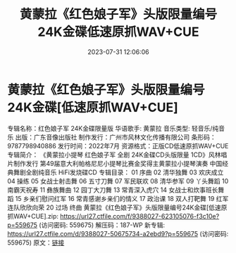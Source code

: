 ﻿---
title: 黄蒙拉《红色娘子军》头版限量编号24K金碟低速原抓WAV+CUE
date: 2023-07-31 12:06:06
categories: WAV车载音乐、镜像
tags: 华语中文
---
# 黄蒙拉《红色娘子军》头版限量编号24K金碟[低速原抓WAV+CUE]

专辑名称：红色娘子军 24K金碟限量版
华语歌手: 黄蒙拉
音乐类型: 轻音乐/纯音乐
出版：广东音像出版社
制作发行：广州市风林文化传播有限公司
条形码：9787798940886
发行时间：2022年7月
资源格式：正版CD低速原抓WAV+CUE
专辑简介：
《黄蒙拉小提琴 红色娘子军 全剧 24K金碟CD头版限量 1CD》风林唱片制作发行
第49届意大利帕格尼尼小提琴比赛金奖得主黄蒙拉小提琴演奏 中国经典舞剧全剧纯音乐
HiFi发烧碟CD
专辑目录：
01 序曲
02 清华独舞
03 欢庆成立
04 操练
05 女战士射击舞
06 五寸刀舞
07 军民联欢
08 清华参军
09 丫头舞蹈
10 南霸天祝寿
11 彝族舞曲
12 园丁大刀舞
13 常青深入虎穴
14 女战士和炊事班长舞蹈
15 乡亲们慰问红军
16 常青感谢乡亲们的情义
17 政治课
18 双人打靶舞
19 红军连队欣欣向荣
20 过场 终曲
黄蒙拉《红色娘子军》头版限量编号24K金碟[低速原抓WAV+CUE].zip: https://url27.ctfile.com/f/9388027-623105076-f3c10e?p=559675
(访问密码: 559675) 解压码：187-WP
新专辑: https://url27.ctfile.com/d/9388027-50675734-a2ebd9?p=559675
(访问密码: 559675)
原文：[链接](https://blog.sina.com.cn/s/blog_1647c7e76010312wr.html)